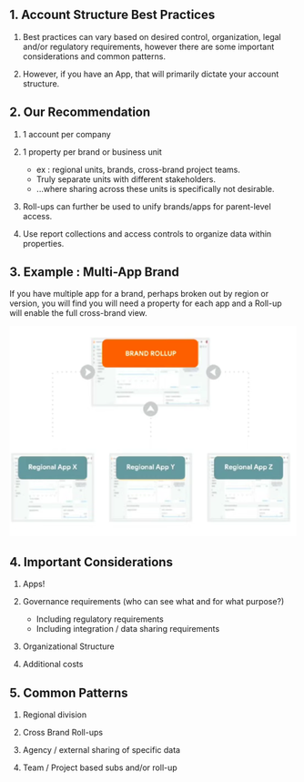 ## 1. Account Structure Best Practices

1. Best practices can vary based on desired control, organization, legal and/or regulatory requirements, however there are some important considerations and common patterns.

2. However, if you have an App, that will primarily dictate your account structure.

## 2. Our Recommendation

1. 1 account per company

2. 1 property per brand or business unit
    - ex : regional units, brands, cross-brand project teams.
    - Truly separate units with different stakeholders.
    - ...where sharing across these units is specifically not desirable.

3. Roll-ups can further be used to unify brands/apps for parent-level access.

4. Use report collections and access controls to organize data within properties.

## 3. Example : Multi-App Brand

If you have multiple app for a brand, perhaps broken out by region or version, you will find you will need a property for each app and a Roll-up will enable the full cross-brand view.

<img src="../Img/Best_practices_for_account_structure_1.PNG">

## 4. Important Considerations

1. Apps!

2. Governance requirements (who can see what and for what purpose?)
    - Including regulatory requirements
    - Including integration / data sharing requirements

3. Organizational Structure

4. Additional costs

## 5. Common Patterns

1. Regional division

2. Cross Brand Roll-ups

3. Agency / external sharing of specific data

4. Team / Project based subs and/or roll-up